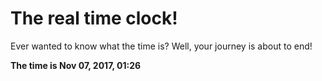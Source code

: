 # The real time clock!

Ever wanted to know what the time is? Well, your journey is about to end!

**The time is Nov 07, 2017, 01:26**